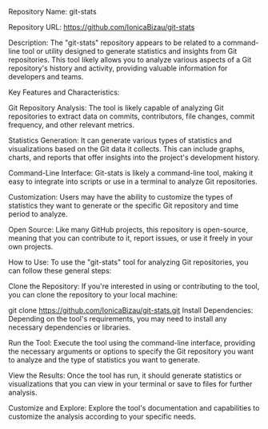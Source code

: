 Repository Name: git-stats

Repository URL: https://github.com/IonicaBizau/git-stats

Description:
The "git-stats" repository appears to be related to a command-line tool or utility designed to generate statistics and insights from Git repositories. This tool likely allows you to analyze various aspects of a Git repository's history and activity, providing valuable information for developers and teams.

Key Features and Characteristics:

Git Repository Analysis: The tool is likely capable of analyzing Git repositories to extract data on commits, contributors, file changes, commit frequency, and other relevant metrics.

Statistics Generation: It can generate various types of statistics and visualizations based on the Git data it collects. This can include graphs, charts, and reports that offer insights into the project's development history.

Command-Line Interface: Git-stats is likely a command-line tool, making it easy to integrate into scripts or use in a terminal to analyze Git repositories.

Customization: Users may have the ability to customize the types of statistics they want to generate or the specific Git repository and time period to analyze.

Open Source: Like many GitHub projects, this repository is open-source, meaning that you can contribute to it, report issues, or use it freely in your own projects.

How to Use:
To use the "git-stats" tool for analyzing Git repositories, you can follow these general steps:

Clone the Repository: If you're interested in using or contributing to the tool, you can clone the repository to your local machine:


git clone https://github.com/IonicaBizau/git-stats.git
Install Dependencies: Depending on the tool's requirements, you may need to install any necessary dependencies or libraries.

Run the Tool: Execute the tool using the command-line interface, providing the necessary arguments or options to specify the Git repository you want to analyze and the type of statistics you want to generate.

View the Results: Once the tool has run, it should generate statistics or visualizations that you can view in your terminal or save to files for further analysis.

Customize and Explore: Explore the tool's documentation and capabilities to customize the analysis according to your specific needs.
